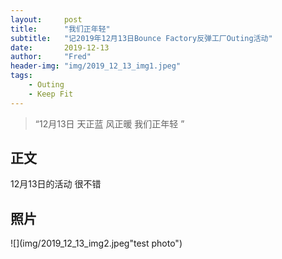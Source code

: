 ```yaml
---
layout:     post
title:      "我们正年轻"
subtitle:   "记2019年12月13日Bounce Factory反弹工厂Outing活动"
date:       2019-12-13
author:     "Fred"
header-img: "img/2019_12_13_img1.jpeg"
tags:
    - Outing
    - Keep Fit
---
```


> “12月13日 天正蓝 风正暖 我们正年轻 ”



## 正文

12月13日的活动 很不错

## 照片

![](img/2019_12_13_img2.jpeg"test photo")

